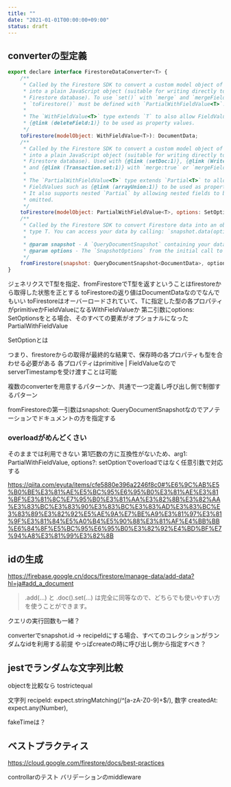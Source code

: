 ```yaml
---
title: ""
date: "2021-01-01T00:00:00+09:00"
status: draft
---
```


## converterの型定義

```js
export declare interface FirestoreDataConverter<T> {
    /**
     * Called by the Firestore SDK to convert a custom model object of type `T`
     * into a plain JavaScript object (suitable for writing directly to the
     * Firestore database). To use `set()` with `merge` and `mergeFields`,
     * `toFirestore()` must be defined with `PartialWithFieldValue<T>`.
     *
     * The `WithFieldValue<T>` type extends `T` to also allow FieldValues such as
     * {@link (deleteField:1)} to be used as property values.
     */
    toFirestore(modelObject: WithFieldValue<T>): DocumentData;
    /**
     * Called by the Firestore SDK to convert a custom model object of type `T`
     * into a plain JavaScript object (suitable for writing directly to the
     * Firestore database). Used with {@link (setDoc:1)}, {@link (WriteBatch.set:1)}
     * and {@link (Transaction.set:1)} with `merge:true` or `mergeFields`.
     *
     * The `PartialWithFieldValue<T>` type extends `Partial<T>` to allow
     * FieldValues such as {@link (arrayUnion:1)} to be used as property values.
     * It also supports nested `Partial` by allowing nested fields to be
     * omitted.
     */
    toFirestore(modelObject: PartialWithFieldValue<T>, options: SetOptions): DocumentData;
    /**
     * Called by the Firestore SDK to convert Firestore data into an object of
     * type T. You can access your data by calling: `snapshot.data(options)`.
     *
     * @param snapshot - A `QueryDocumentSnapshot` containing your data and metadata.
     * @param options - The `SnapshotOptions` from the initial call to `data()`.
     */
    fromFirestore(snapshot: QueryDocumentSnapshot<DocumentData>, options?: SnapshotOptions): T;
}
```

ジェネリクスでT型を指定、fromFirestoreでT型を返すということはfirestoreから取得した状態を正とする
toFirestoreの返り値はDocumentDataなのでなんでもいい
toFirestoreはオーバーロードされていて、Tに指定した型の各プロパティがprimitiveかFieldValueになるWithFieldValueか
第二引数にoptions: SetOptionsをとる場合、そのすべての要素がオプショナルになったPartialWithFieldValue

SetOptionとは

つまり、firestoreからの取得が最終的な結果で、保存時の各プロパティも型を合わせる必要がある
各プロパティはprimitive | FieldValueなので serverTimestampを受け渡すことは可能


複数のconverterを用意するパターンか、共通で一つ定義し呼び出し側で制御するパターン

fromFirestoreの第一引数はsnapshot: QueryDocumentSnapshot<DocumentData>なのでアノテーションでドキュメントの方を指定する

### overloadがめんどくさい

そのままでは利用できない
第1匹数の方に互換性がないため、arg1: PartialWithFieldValue<T>, options?: setOptionでoverloadではなく任意引数で対応する

https://qiita.com/eyuta/items/cfe5880e396a2246f8c0#%E6%9C%AB%E5%B0%BE%E3%81%AE%E5%BC%95%E6%95%B0%E3%81%AE%E3%81%BF%E3%81%8C%E7%95%B0%E3%81%AA%E3%82%8B%E3%82%AA%E3%83%BC%E3%83%90%E3%83%BC%E3%83%AD%E3%83%BC%E3%83%89%E3%82%92%E5%AE%9A%E7%BE%A9%E3%81%97%E3%81%9F%E3%81%84%E5%A0%B4%E5%90%88%E3%81%AF%E4%BB%BB%E6%84%8F%E5%BC%95%E6%95%B0%E3%82%92%E4%BD%BF%E7%94%A8%E3%81%99%E3%82%8B

## idの生成

https://firebase.google.cn/docs/firestore/manage-data/add-data?hl=ja#add_a_document

>.add(...) と .doc().set(...) は完全に同等なので、どちらでも使いやすい方を使うことができます。

クエリの実行回数も一緒？

converterでsnapshot.id -> recipeIdにする場合、すべてのコレクションがランダムなidを利用する前提
やっぱcreateの時に呼び出し側から指定すべき？

## jestでランダムな文字列比較

objectを比較なら tostrictequal

文字列
        recipeId: expect.stringMatching(/^[a-zA-Z0-9]+$/),
数字
        createdAt: expect.any(Number),


fakeTimeは？

## ベストプラクティス


https://cloud.google.com/firestore/docs/best-practices

controllarのテスト
バリデーションのmiddleware
